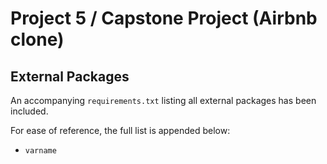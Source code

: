 # Project 5 / Capstone Project (Airbnb clone)

## External Packages

An accompanying `requirements.txt` listing all external packages has been included.

For ease of reference, the full list is appended below:

- `varname`

